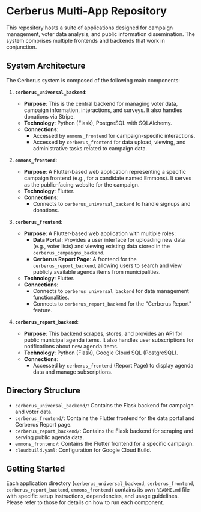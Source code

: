 # Cerberus Multi-App Repository

This repository hosts a suite of applications designed for campaign management, voter data analysis, and public information dissemination. The system comprises multiple frontends and backends that work in conjunction.

## System Architecture

The Cerberus system is composed of the following main components:

1.  **`cerberus_universal_backend`**:
    *   **Purpose**: This is the central backend for managing voter data, campaign information, interactions, and surveys. It also handles donations via Stripe.
    *   **Technology**: Python (Flask), PostgreSQL with SQLAlchemy.
    *   **Connections**:
        *   Accessed by `emmons_frontend` for campaign-specific interactions.
        *   Accessed by `cerberus_frontend` for data upload, viewing, and administrative tasks related to campaign data.

2.  **`emmons_frontend`**:
    *   **Purpose**: A Flutter-based web application representing a specific campaign frontend (e.g., for a candidate named Emmons). It serves as the public-facing website for the campaign.
    *   **Technology**: Flutter.
    *   **Connections**:
        *   Connects to `cerberus_universal_backend` to handle signups and donations.

3.  **`cerberus_frontend`**:
    *   **Purpose**: A Flutter-based web application with multiple roles:
        *   **Data Portal**: Provides a user interface for uploading new data (e.g., voter lists) and viewing existing data stored in the `cerberus_campaigns_backend`.
        *   **Cerberus Report Page**: A frontend for the `cerberus_report_backend`, allowing users to search and view publicly available agenda items from municipalities.
    *   **Technology**: Flutter.
    *   **Connections**:
        *   Connects to `cerberus_universal_backend` for data management functionalities.
        *   Connects to `cerberus_report_backend` for the "Cerberus Report" feature.

4.  **`cerberus_report_backend`**:
    *   **Purpose**: This backend scrapes, stores, and provides an API for public municipal agenda items. It also handles user subscriptions for notifications about new agenda items.
    *   **Technology**: Python (Flask), Google Cloud SQL (PostgreSQL).
    *   **Connections**:
        *   Accessed by `cerberus_frontend` (Report Page) to display agenda data and manage subscriptions.

## Directory Structure

*   `cerberus_universal_backend/`: Contains the Flask backend for campaign and voter data.
*   `cerberus_frontend/`: Contains the Flutter frontend for the data portal and Cerberus Report page.
*   `cerberus_report_backend/`: Contains the Flask backend for scraping and serving public agenda data.
*   `emmons_frontend/`: Contains the Flutter frontend for a specific campaign.
*   `cloudbuild.yaml`: Configuration for Google Cloud Build.

## Getting Started

Each application directory (`cerberus_universal_backend`, `cerberus_frontend`, `cerberus_report_backend`, `emmons_frontend`) contains its own `README.md` file with specific setup instructions, dependencies, and usage guidelines. Please refer to those for details on how to run each component.